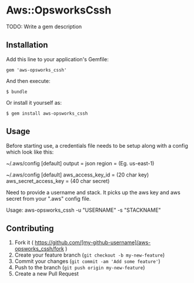 # Aws::OpsworksCssh

TODO: Write a gem description

## Installation

Add this line to your application's Gemfile:

    gem 'aws-opsworks_cssh'

And then execute:

    $ bundle

Or install it yourself as:

    $ gem install aws-opsworks_cssh

## Usage

Before starting use, a credentials file needs to be setup along with a config which look like this:

~/.aws/config
[default]
output = json
region = (Eg. us-east-1)

~/.aws/config
[default]
aws_access_key_id = (20 char key)
aws_secret_access_key = (40 char secret)



Need to provide a username and stack. It picks up the aws key and aws secret from your ".aws" config file.

Usage: aws-opsworks_cssh -u "USERNAME" -s "STACKNAME"


## Contributing

1. Fork it ( https://github.com/[my-github-username]/aws-opsworks_cssh/fork )
2. Create your feature branch (`git checkout -b my-new-feature`)
3. Commit your changes (`git commit -am 'Add some feature'`)
4. Push to the branch (`git push origin my-new-feature`)
5. Create a new Pull Request

